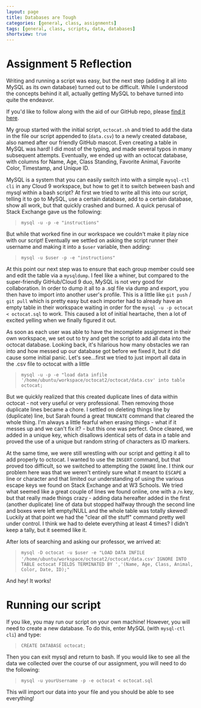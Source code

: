 ```yaml
---
layout: page
title: Databases are Tough
categories: [general, class, assignments]
tags: [general, class, scripts, data, databases]
shortview: true
---
```


# Assignment 5 Reflection

Writing and running a script was easy, but the next step (adding it all into MySQL as its own database) turned out to be difficult. 
While I understood the concepts behind it all, actually getting MySQL to behave turned into quite the endeavor. 

If you'd like to follow along with the aid of our GitHub repo, please [find it here](https://github.com/sarecht/octocat2).

My group started with the initial script, `octocat.sh` and tried to add the data in the file our script appended to (`data.csv`) to a 
newly created database, also named after our friendly GitHub mascot.
Even creating a table in MySQL was hard! I did most of the typing, and made several typos in many 
subsequent attempts. Eventually, we ended up with an octocat database, with columns for Name, Age, Class Standing, Favorite Animal,
Favorite Color, Timestamp, and Unique ID. 

MySQL is a system that you can easily switch into with a simple `mysql-ctl cli` in any Cloud 9 workspace,
but how to get it to switch between bash and mysql within a bash script? At first we tried to write all this 
into our script, telling it to go to MySQL, use a certain database, add to a certain database, show all
work, but that quickly crashed and burned. A quick perusal of Stack Exchange gave us the following:

> `mysql -u -p -e "instructions" `

But while that worked fine in our workspace we couldn't make it play nice with our script! Eventually
we settled on asking the script runner their username and making it into a `$user` variable, then 
adding:

> `mysql -u $user -p -e "instructions" `

At this point our next step was to ensure that each group member could see and edit the table 
via a `mysqldump`. I feel like a whiner, but compared to the super-friendly GitHub/Cloud 9 duo, MySQL is
not very good for collaboration. In order to dump it all to a .sql file via dump and export, you then have
to import into another user's profile. This is a little like `git push` / `git pull` which is pretty easy
but each importer had to already have an empty table in their workspace waiting in order for the `mysql -u -p octocat < octocat.sql` 
to work. This caused a lot of initial heartache, then a lot of excited yelling when we finally figured it out.

As soon as each user was able to have the imcomplete assignment in their own workspace, we set out to try
and get the script to add all data into the octocat database. Looking back, it's hilarious how many
obstacles we ran into and how messed up our database got before we fixed it, but it did cause some initial
panic. Let's see...first we tried to just import all data in the .csv file to octocat with a little

> `mysql -u -p -e "load data infile '/home/ubuntu/workspace/octocat2/octocat/data.csv' into table octocat;`

But we quickly realized that this created duplicate lines of data within octocat - not very useful or very
professional. Then removing those duplicate lines became a chore. I settled on deleting things line by (duplicate) line, but
Sarah found a great `TRUNCATE` command that cleared the whole thing. I'm always a little fearful when erasing
things - what if it messes up and we can't fix it? - but this one was perfect. Once cleared, we added in a unique key,
which disallows identical sets of data in a table and proved the use of a unique but random string of characters as ID markers.

At the same time, we were still wrestling with our script and getting it all to add properly to octocat. 
I wanted to use the `INSERT` command, but that proved too difficult, so we switched to attempting the `IGNORE`
line. I think our problem here was that we weren't entirely sure what it meant to `ESCAPE` a line or character
and that limited our understanding of using the various escape keys we found on Stack Exchange and at W3
Schools. We tried what seemed like a great couple of lines we found online, one with a `/n` key, but 
that really made things crazy - adding data hereafter added in the first (another duplicate) line of data
but stopped halfway through the second line and boxes were left empty/NULL and the whole table was totally
skewed! Luckily at that point we had the "clear *all* the stuff" command pretty well under control. I think
we had to delete everything at least 4 times? I didn't keep a tally, but it seemed like it.

After lots of searching and asking our professor, we arrived at:

> `mysql -D octocat -u $user -e "LOAD DATA INFILE '/home/ubuntu/workspace/octocat2/octocat/data.csv'` 
> `IGNORE INTO TABLE octocat FIELDS TERMINATED BY ','(Name, Age, Class, Animal, Color, Date, ID);"`

And hey! It works!

# Running our script

If you like, you may run our script on your own machine! However, you will need to create a new database. To do this, enter
MySQL (with `mysql-ctl cli`) and type:

> `CREATE DATABASE octocat;`

Then you can exit mysql and return to bash. If you would like to see all the data 
we collected over the course of our assignment, you will need to do the following:

> `mysql -u yourUsername -p -e octocat < octocat.sql`

This will import our data into your file and you should be able to see everything!



